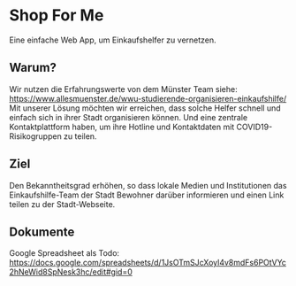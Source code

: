 # Shop For Me
Eine einfache Web App, um Einkaufshelfer zu vernetzen.

## Warum?
Wir nutzen die Erfahrungswerte von dem Münster Team
siehe: https://www.allesmuenster.de/wwu-studierende-organisieren-einkaufshilfe/
Mit unserer Lösung möchten wir erreichen, dass solche Helfer schnell und einfach sich in ihrer Stadt organisieren können. Und eine zentrale Kontaktplattform haben, um ihre Hotline und Kontaktdaten mit COVID19-Risikogruppen zu teilen.

## Ziel
Den Bekanntheitsgrad erhöhen, so dass lokale Medien und Institutionen das Einkaufshilfe-Team der Stadt Bewohner darüber informieren und einen Link teilen zu der Stadt-Webseite. 

## Dokumente
Google Spreadsheet als Todo: https://docs.google.com/spreadsheets/d/1JsOTmSJcXoyl4v8mdFs6POtVYc2hNeWid8SpNesk3hc/edit#gid=0

